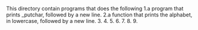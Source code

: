 This directory contain programs that does the following
1.a program that prints _putchar, followed by a new line.
2.a function that prints the alphabet, in lowercase, followed by a new line.
3.
4.
5.
6.
7.
8.
9.
